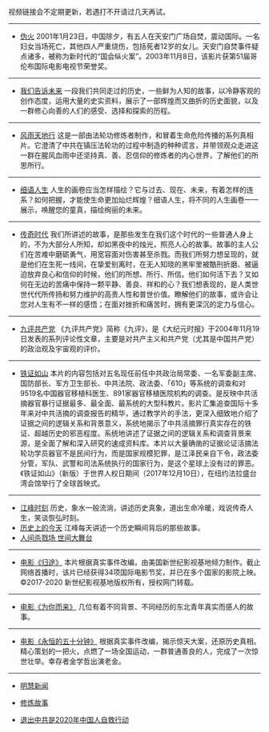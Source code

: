 视频链接会不定期更新，若遇打不开请过几天再试。

---

- [伪火](https://mwegtexqunrb.xaikg.cyou/?name=c1007851&key=nudzwzdpcvylezql&from=naweb&tag=79369025)
2001年1月23日，中国除夕，有五人在天安门广场自焚，震动国际。一名妇女当场死亡，其他四人严重烧伤，包括死者12岁的女儿。天安门自焚事件疑点诸多，被称为新时代的“国会纵火案”。2003年11月8日，该影片获第51届哥伦布国际电影电视节荣誉奖。

---

- [我们告诉未来](https://mwegtexqunrb.xaikg.cyou/?name=c816703&key=nudzwzdpcvylezql&from=naweb&tag=79369025)
 一段我们共同走过的历史，一些鲜为人知的故事，以冷静客观的创作态度，运用大量的史实资料，展示了一部辉煌而又曲折的历史面貌，以及一群修心向善的人们的感受、选择和探索的历程。

---

- [风雨天地行](https://mwegtexqunrb.xaikg.cyou/?name=c816806&key=nudzwzdpcvylezql&from=naweb&tag=79369025)
 这是一部由法轮功修炼者制作，和冒着生命危险传播的系列真相片。它澄清了中共在镇压法轮功的过程中制造的种种谎言，并带领观众走进这一群在腥风血雨中还坚持真、善、忍信仰的修炼者的内心世界，了解他们的所思所行。
---
- [细语人生](https://mwegtexqunrb.xaikg.cyou/?name=c816714_26_1&key=nudzwzdpcvylezql&from=naweb&tag=79369025)
 人生的画卷应当怎样描绘？它与过去、现在、未来，有着怎样的连系？如何把握，才能使生命更加灿烂辉煌？细语人生，将不同的人生画卷一一展示，唤醒您的童真，描绘绚丽的未来。
---
- [传奇时代](https://mwegtexqunrb.xaikg.cyou/?name=c816699&key=nudzwzdpcvylezql&from=naweb&tag=79369025)
 我们所讲述的故事，是那些发生在我们这个时代的一些普通人身上的，不为大部分人所知，却如黑夜中的烛光，照亮人心的故事。故事的主人公们在苦难中磨砺勇气，用宽容面对伤害甚至杀戮。而我们所努力想呈现的，就是他们在生死一线间，在挚爱别离时，在无人知晓的黑牢里被酷刑折磨、被逼迫放弃良心和信仰的时候，他们的所想、所行、所信。他们如何活下去？又如何在无边的苦痛中保持一颗平静、善良、祥和的心？我们想表现的，是人类世世代代所传扬和努力维护的高贵人性和普世价值。瞭解他们的故事，或许会让您对人生有不一样的感悟；在面对挫折和痛苦时，拥有更深沉的定力与信心。
---
- [九评共产党](https://mwegtexqunrb.xaikg.cyou/?name=c816837&key=nudzwzdpcvylezql&from=naweb&tag=79369025)
 《九评共产党》简称《九评》，是《大纪元时报》于2004年11月19日发表的系列评论性文章，主要是对共产主义和共产党（尤其是中国共产党）的政治观及宇宙观的评价。
---
- [铁证如山](https://mwegtexqunrb.xaikg.cyou/?name=c816787&key=nudzwzdpcvylezql&from=naweb&tag=79369025)
 本片的内容包括对五名现任前任中共政治局常委、一名军委副主席、国防部长、军方卫生部长、中共法院、政法委、「610」等系统的调查和对9519名中国器官移植科医生、891家器官移植医院机构的调查。是反映中共活摘器官暴行证据最多、最全面、最系统的大型科教片。影片汇集追查国际十多年来对中共活摘的调查报告的精华，通过教学片的手法，更深入细致地介绍了证据之间的逻辑关系和背景意义，系统地揭示了中共活摘罪行真实存在的铁证、超越历史的邪恶程度。系统地讲述了证据之间的逻辑关系和调查背景来源，是全面了解和深入研究的速成资料库。本片以大量确凿的证据论证活摘法轮功学员器官不是民间行为，而是国家规模犯罪，是江泽民亲自下令，政法委分管，军队、武警和司法系统执行的国家行为，是这个星球上没有过的罪恶。《铁证如山》（新版）于世界人权日期间（2017年12月10日），在纽约法拉盛台湾会馆举行了全球首映式。
---
- [江峰时刻](https://mwegtexqunrb.xaikg.cyou/?name=c922850&key=nudzwzdpcvylezql&from=naweb&tag=79369025)
 历史，象水一般流淌，讲述历史真象，道出生命冷暖，戏说传奇人生，笑谈恢弘时刻。
- [历史上的今天](https://mwegtexqunrb.xaikg.cyou/?name=c1010008&key=nudzwzdpcvylezql&from=naweb&tag=79369025)
 江峰每天讲述一个历史瞬间背后的那些故事。
- [人间杀戮场 世间大舞台](https://mwegtexqunrb.xaikg.cyou/?name=c922850_40_1&key=nudzwzdpcvylezql&from=naweb&tag=79369025)
---
- [电影《归途》](https://mwegtexqunrb.xaikg.cyou/?name=c1108773&key=nudzwzdpcvylezql&from=naweb&tag=79369025)
 本片根据真实事件改编，由美国新世纪影视基地倾力制作。截止网络首播时，该片已经获得34项国际电影节奖，并已在多个国家的影院上映。©2017-2020 新世纪影视基地版权所有，授权网门转载。

---

- [电影《为你而来》](https://mwegtexqunrb.xaikg.cyou/?name=c1020216&key=nudzwzdpcvylezql&from=naweb&tag=79369025)
 几位有着不同背景、不同经历的东北青年真实而感人的故事。
---
- [电影《永恒的五十分钟》](https://mwegtexqunrb.xaikg.cyou/?name=c1180541&key=nudzwzdpcvylezql&from=naweb&tag=79369025)
 根据真实事件改编，揭示惊天大案，还原历史真相。精心策划的一把火，点燃了一场全国运动，一群普通善良的人，完成了一次惊世壮举。幸存者金学哲出演老金。
---
- [明慧新闻](https://mwegtexqunrb.xaikg.cyou/?name=c816702&key=nudzwzdpcvylezql&from=naweb&tag=79369025)

- [修炼故事](https://mwegtexqunrb.xaikg.cyou/?name=c1068473_39_1&key=nudzwzdpcvylezql&from=naweb&tag=79369025)

- [退出中共是2020年中国人自救行动](https://mwegtexqunrb.xaikg.cyou/?name=c1232414&key=nudzwzdpcvylezql&from=naweb&tag=79369025)

